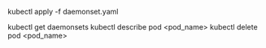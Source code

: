 <!-- Important commands -->

kubectl apply -f daemonset.yaml

kubectl get daemonsets
kubectl describe pod <pod_name>
kubectl delete pod <pod_name>
<!-- Daemonset will make sure even if we delete the pod it will automaticlly detect it and restart the pods on each nodes present inside the cluster  -->
<!-- kubeproxy daemonset -->



